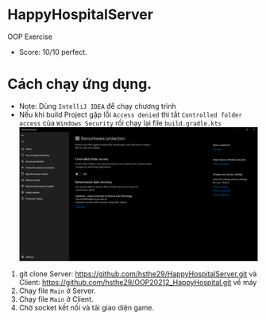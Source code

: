 # HappyHospitalServer
OOP Exercise
- Score: 10/10 perfect.

# Cách chạy ứng dụng.
 * Note: Dùng `IntelliJ IDEA` để chạy chương trình
 * Nếu khi build Project gặp lỗi `Access denied` thì tắt `Controlled folder access` của `Windows Security`
   rồi chạy lại file `build.gradle.kts`
![img.png](img.png)

1. git clone Server: https://github.com/hsthe29/HappyHospitalServer.git
 và Client: https://github.com/hsthe29/OOP20212_HappyHospital.git về máy
2. Chạy file `Main` ở Server.
3. Chạy file `Main` ở Client.
4. Chờ socket kết nối và tải giao diện game.
